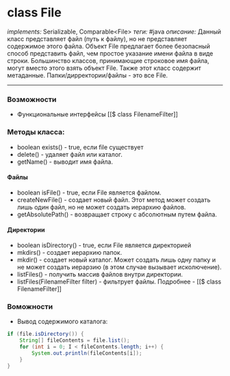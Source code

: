 # class File
*implements:* Serializable, Comparable\<File>
*теги:* #java
*описание:* Данный класс представляет файл (путь к файлу), но не представляет содержимое этого файла. Объект File предлагает более безопасный способ представить файл, чем простое указание имени файла в виде строки. Большинство классов, принимающие строковое имя файла, могут вместо этого взять объект File. Также этот класс содержит метаданные. Папки/дирректории/файлы - это все File.

---
### Возможности
- Функциональные интерфейсы [[$ class FilenameFilter]]
	
### Методы класса:
- boolean exists() - true, если file существует
- delete() - удаляет файл или каталог.
- getName() - выводит имя файла.

#### Файлы
- boolean isFile() - true, если File является файлом.
- createNewFile() - создает новый файл. Этот метод может создать лишь один файл, но не может создать иерархию файлов.
- getAbsolutePath() - возвращает строку с абсолютным путем файла.

#### Директории
- boolean isDirectory() - true, если File является директорией
- mkdirs() - создает иерархию папок.
- mkdir() - создает новый каталог. Может создать лишь одну папку и не может создать иерарзию (в этом случае вызывает исколючение).
- listFiles() - получить массив файлов внутри директории.
- listFiles(FilenameFilter filter) - фильтрует файлы. Подробнее - [[$ class FilenameFilter]]
	
### Воможности

- Вывод содержимого каталога:

```java
if (file.isDirectory()) {
	String[] fileContents = file.list();
	for (int i = 0; I < fileContents.length; i++) {
		System.out.println(fileContents[i]);
	}
}
```